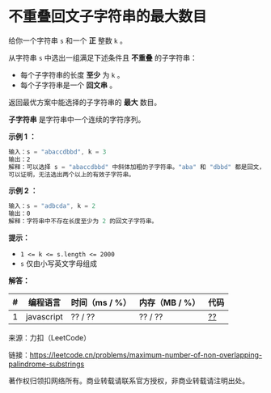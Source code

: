 # 不重叠回文子字符串的最大数目

给你一个字符串 `s` 和一个 **正** 整数 `k` 。

从字符串 `s` 中选出一组满足下述条件且 **不重叠** 的子字符串：

- 每个子字符串的长度 **至少** 为 `k` 。
- 每个子字符串是一个 **回文串** 。

返回最优方案中能选择的子字符串的 **最大** 数目。

**子字符串** 是字符串中一个连续的字符序列。

**示例 1 ：**

``` javascript
输入：s = "abaccdbbd", k = 3
输出：2
解释：可以选择 s = "abaccdbbd" 中斜体加粗的子字符串。"aba" 和 "dbbd" 都是回文，且长度至少为 k = 3 。
可以证明，无法选出两个以上的有效子字符串。
```

**示例 2 ：**

``` javascript
输入：s = "adbcda", k = 2
输出：0
解释：字符串中不存在长度至少为 2 的回文子字符串。
```

**提示：**

- `1 <= k <= s.length <= 2000`
- `s` 仅由小写英文字母组成

**解答：**

**#**|**编程语言**|**时间（ms / %）**|**内存（MB / %）**|**代码**
--|--|--|--|--
1|javascript|?? / ??|?? / ??|[??](./javascript/ac_v1.js)

来源：力扣（LeetCode）

链接：https://leetcode.cn/problems/maximum-number-of-non-overlapping-palindrome-substrings

著作权归领扣网络所有。商业转载请联系官方授权，非商业转载请注明出处。
